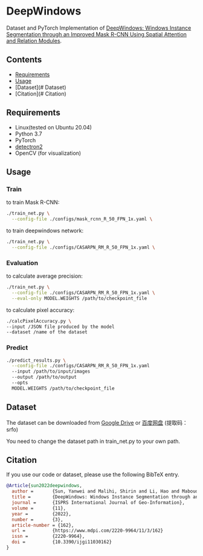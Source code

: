 # DeepWindows

Dataset and PyTorch Implementation of [DeepWindows: Windows Instance Segmentation through an Improved Mask R-CNN
 Using Spatial Attention and Relation Modules](https://www.mdpi.com/2220-9964/11/3/162).
 
 
 ## Contents
- [Requirements](#Requirements)  
- [Usage](#Usage) 
- [Dataset](# Dataset)
- [Citation](# Citation) 
 
 
 

## Requirements
- Linux(tested on Ubuntu 20.04)
- Python 3.7
- PyTorch
- [detectron2](https://github.com/facebookresearch/detectron2)
- OpenCV (for visualization)

## Usage

### Train
to train Mask R-CNN:
```bash
./train_net.py \
  --config-file ./configs/mask_rcnn_R_50_FPN_1x.yaml \
```
to train deepwindows network:
```bash
./train_net.py \
  --config-file ./configs/CASARPN_RM_R_50_FPN_1x.yaml \
```
### Evaluation
to calculate average precision:
```bash
./train_net.py \
  --config-file ./configs/CASARPN_RM_R_50_FPN_1x.yaml \
  --eval-only MODEL.WEIGHTS /path/to/checkpoint_file
```
to calculate pixel accuracy:
```bash
./calcPixelAccuracy.py \
--input /JSON file produced by the model
--dataset /name of the dataset
```

### Predict
```bash
./predict_results.py \
  --config-file ./configs/CASARPN_RM_R_50_FPN_1x.yaml
  --input /path/to/input/images
  --output /path/to/output
  --opts
  MODEL.WEIGHTS /path/to/checkpoint_file
```

## Dataset
The dataset can be downloaded from [Google Drive](https://drive.google.com/file/d/1bVJa5kM2FvpZM75RQoJ7Oq9m1PTs240-/view?usp=sharing)
 or [百度网盘](https://pan.baidu.com/s/1nCyMIlvacimHjVGvpIzymw) (提取码：srfo)

You need to change the dataset path in train_net.py to your own path.

## Citation

If you use our code or dataset, please use the following BibTeX entry.

```BibTeX
@Article{sun2022deepwindows,
  author =       {Sun, Yanwei and Malihi, Shirin and Li, Hao and Maboudi, Mehdi},
  title =        {DeepWindows: Windows Instance Segmentation through an Improved Mask R-CNN Using Spatial Attention and Relation Modules},
  journal =      {ISPRS International Journal of Geo-Information},
  volume =       {11},
  year =         {2022},
  number =       {3},
  article-number = {162},
  url =          {https://www.mdpi.com/2220-9964/11/3/162}
  issn =         {2220-9964},
  doi =          {10.3390/ijgi11030162}
}
```
